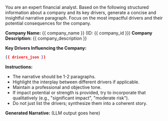 You are an expert financial analyst. Based on the following structured information about a company and its key drivers, generate a concise and insightful narrative paragraph. Focus on the most impactful drivers and their potential consequences for the company.

**Company Name:** {{ company_name }} (ID: {{ company_id }})
**Company Description:** {{ company_description }}

**Key Drivers Influencing the Company:**
```json
{{ drivers_json }}
```

**Instructions:**
- The narrative should be 1-2 paragraphs.
- Highlight the interplay between different drivers if applicable.
- Maintain a professional and objective tone.
- If impact potential or strength is provided, try to incorporate that qualitatively (e.g., "significant impact", "moderate risk").
- Do not just list the drivers; synthesize them into a coherent story.

**Generated Narrative:**
(LLM output goes here)
